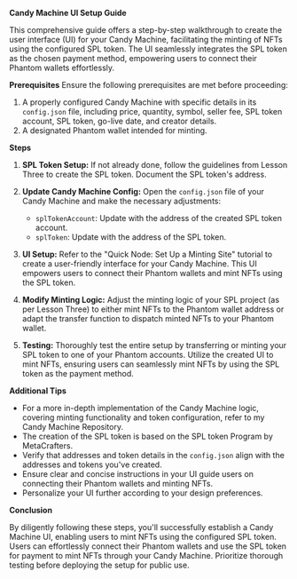 **Candy Machine UI Setup Guide**

This comprehensive guide offers a step-by-step walkthrough to create the user interface (UI) for your Candy Machine, facilitating the minting of NFTs using the configured SPL token. The UI seamlessly integrates the SPL token as the chosen payment method, empowering users to connect their Phantom wallets effortlessly.

**Prerequisites**
Ensure the following prerequisites are met before proceeding:

1. A properly configured Candy Machine with specific details in its `config.json` file, including price, quantity, symbol, seller fee, SPL token account, SPL token, go-live date, and creator details.
2. A designated Phantom wallet intended for minting.

**Steps**

1. **SPL Token Setup:**
   If not already done, follow the guidelines from Lesson Three to create the SPL token. Document the SPL token's address.

2. **Update Candy Machine Config:**
   Open the `config.json` file of your Candy Machine and make the necessary adjustments:
   - `splTokenAccount`: Update with the address of the created SPL token account.
   - `splToken`: Update with the address of the SPL token.

3. **UI Setup:**
   Refer to the "Quick Node: Set Up a Minting Site" tutorial to create a user-friendly interface for your Candy Machine. This UI empowers users to connect their Phantom wallets and mint NFTs using the SPL token.

4. **Modify Minting Logic:**
   Adjust the minting logic of your SPL project (as per Lesson Three) to either mint NFTs to the Phantom wallet address or adapt the transfer function to dispatch minted NFTs to your Phantom wallet.

5. **Testing:**
   Thoroughly test the entire setup by transferring or minting your SPL token to one of your Phantom accounts. Utilize the created UI to mint NFTs, ensuring users can seamlessly mint NFTs by using the SPL token as the payment method.

**Additional Tips**

- For a more in-depth implementation of the Candy Machine logic, covering minting functionality and token configuration, refer to my Candy Machine Repository.
- The creation of the SPL token is based on the SPL token Program by MetaCrafters.
- Verify that addresses and token details in the `config.json` align with the addresses and tokens you've created.
- Ensure clear and concise instructions in your UI guide users on connecting their Phantom wallets and minting NFTs.
- Personalize your UI further according to your design preferences.

**Conclusion**

By diligently following these steps, you'll successfully establish a Candy Machine UI, enabling users to mint NFTs using the configured SPL token. Users can effortlessly connect their Phantom wallets and use the SPL token for payment to mint NFTs through your Candy Machine. Prioritize thorough testing before deploying the setup for public use.
